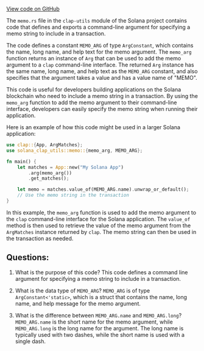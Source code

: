 [View code on GitHub](https://github.com/solana-labs/solana/blob/master/clap-utils/src/memo.rs)

The `memo.rs` file in the `clap-utils` module of the Solana project contains code that defines and exports a command-line argument for specifying a memo string to include in a transaction. 

The code defines a constant `MEMO_ARG` of type `ArgConstant`, which contains the name, long name, and help text for the memo argument. The `memo_arg` function returns an instance of `Arg` that can be used to add the memo argument to a `clap` command-line interface. The returned `Arg` instance has the same name, long name, and help text as the `MEMO_ARG` constant, and also specifies that the argument takes a value and has a value name of "MEMO".

This code is useful for developers building applications on the Solana blockchain who need to include a memo string in a transaction. By using the `memo_arg` function to add the memo argument to their command-line interface, developers can easily specify the memo string when running their application. 

Here is an example of how this code might be used in a larger Solana application:

```rust
use clap::{App, ArgMatches};
use solana_clap_utils::memo::{memo_arg, MEMO_ARG};

fn main() {
    let matches = App::new("My Solana App")
        .arg(memo_arg())
        .get_matches();

    let memo = matches.value_of(MEMO_ARG.name).unwrap_or_default();
    // Use the memo string in the transaction
}
```

In this example, the `memo_arg` function is used to add the memo argument to the `clap` command-line interface for the Solana application. The `value_of` method is then used to retrieve the value of the memo argument from the `ArgMatches` instance returned by `clap`. The memo string can then be used in the transaction as needed.
## Questions: 
 1. What is the purpose of this code?
   This code defines a command line argument for specifying a memo string to include in a transaction.

2. What is the data type of `MEMO_ARG`?
   `MEMO_ARG` is of type `ArgConstant<'static>`, which is a struct that contains the name, long name, and help message for the memo argument.

3. What is the difference between `MEMO_ARG.name` and `MEMO_ARG.long`?
   `MEMO_ARG.name` is the short name for the memo argument, while `MEMO_ARG.long` is the long name for the argument. The long name is typically used with two dashes, while the short name is used with a single dash.